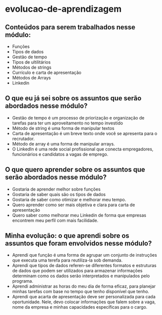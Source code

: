 # evolucao-de-aprendizagem


## Conteúdos para serem trabalhados nesse módulo:

- Funções
- Tipos de dados
- Gestão de tempo
- Tipos de ultilitários 
- Métodos de strings
- Currículo e carta de apresentação
- Métodos de Arrays
- Linkedin

## O que eu já sei sobre os assuntos que serão abordados nesse módulo?

-  Gestão de tempo é um processo de priorização e organização de tarefas para ter um aproveitamento no tempo investido
-  Método de string é uma forma de manipular textos
-  Carta de apresentação é um breve texto onde você se apresenta para o recrutador.
-  Método de array é uma forma de manipular arrays.
-  O LinkedIn é uma rede social profissional que conecta empregadores, funcionários e candidatos a vagas de emprego. 

## O que quero aprender sobre os assuntos que serão abordados nesse módulo?

- Gostaria de aprender melhor sobre funções
- Gostaria de saber quais são os tipos de dados
- Gostaria de saber como otimizar e melhorar meu tempo.
- Quero aprender como ser mais objetiva e clara para carta de apresentação 
- Quero saber como melhorar meu Linkedin de forma que empresas encontrem meu perfil com mais facilidade.

## Minha evolução: o que aprendi sobre os assuntos que foram envolvidos nesse módulo?

- Aprendi que função é uma forma de agrupar um conjunto de instruções que executa uma terefa para reutiliza-la sob demanda.
- Aprendi que tipos de dados referen-se diferentes formatos e estruturas de dados que podem ser utilizados para armazenar informações
determinam como os dados serão interpretados e manipulados pelo programa.
- Aprendi administrar as horas do meu dia de forma eficaz, para planejar minhas tarefas com base no tempo que tenho disponível que tenho.
- Aprendi que acarta de apresentação deve ser personalizada para cada oportunidade. Nele, devo colocar informações que falem sobre a vaga, nome da empresa e minhas capacidades específicas para o cargo.
 
